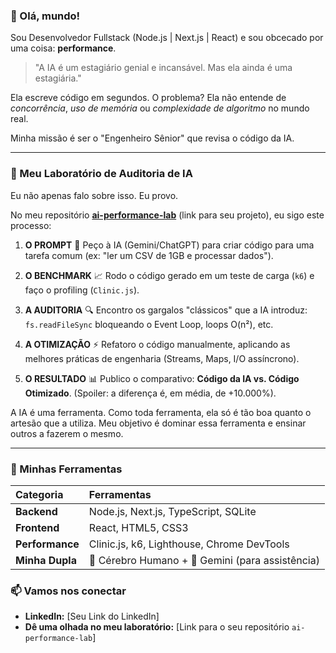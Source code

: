 ### 👋 Olá, mundo!

Sou Desenvolvedor Fullstack (Node.js | Next.js | React) e sou obcecado por uma coisa: **performance**.

> "A IA é um estagiário genial e incansável. Mas ela ainda é uma estagiária."

Ela escreve código em segundos. O problema? Ela não entende de *concorrência*, *uso de memória* ou *complexidade de algoritmo* no mundo real.

Minha missão é ser o "Engenheiro Sênior" que revisa o código da IA.

---

### 🔬 Meu Laboratório de Auditoria de IA

Eu não apenas falo sobre isso. Eu provo.

No meu repositório [**ai-performance-lab**](https://github.com/SEU-USUARIO/ai-performance-lab) (link para seu projeto), eu sigo este processo:

1.  **O PROMPT** 🤖
    Peço à IA (Gemini/ChatGPT) para criar código para uma tarefa comum (ex: "ler um CSV de 1GB e processar dados").

2.  **O BENCHMARK** 📈
    Rodo o código gerado em um teste de carga (`k6`) e faço o profiling (`Clinic.js`).

3.  **A AUDITORIA** 🔍
    Encontro os gargalos "clássicos" que a IA introduz: `fs.readFileSync` bloqueando o Event Loop, loops O(n²), etc.

4.  **A OTIMIZAÇÃO** ⚡
    Refatoro o código manualmente, aplicando as melhores práticas de engenharia (Streams, Maps, I/O assíncrono).

5.  **O RESULTADO** 📊
    Publico o comparativo: **Código da IA vs. Código Otimizado**. (Spoiler: a diferença é, em média, de +10.000%).

A IA é uma ferramenta. Como toda ferramenta, ela só é tão boa quanto o artesão que a utiliza. Meu objetivo é dominar essa ferramenta e ensinar outros a fazerem o mesmo.

---

### 🚀 Minhas Ferramentas

| Categoria | Ferramentas |
| :--- | :--- |
| **Backend** | Node.js, Next.js, TypeScript, SQLite |
| **Frontend** | React, HTML5, CSS3 |
| **Performance** | Clinic.js, k6, Lighthouse, Chrome DevTools |
| **Minha Dupla** | 🧠 Cérebro Humano + 🤖 Gemini (para assistência) |

### 📫 Vamos nos conectar

* **LinkedIn:** [Seu Link do LinkedIn]
* **Dê uma olhada no meu laboratório:** [Link para o seu repositório `ai-performance-lab`]
